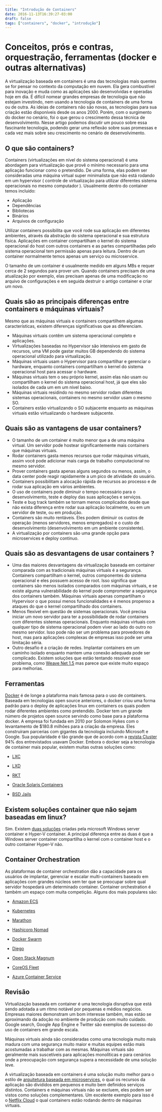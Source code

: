 ```yaml
---
title: "Introdução de Containers"
date: 2016-11-13T16:39:27-03:00
draft: false
tags: ["containers", "docker", "introdução"]
---
```

# Conceitos, prós e contras, orquestração, ferramentas (docker e outras alternativas)

A virtualização baseada em containers é uma das tecnologias mais quentes se for pensar no contexto da computação em nuvem. Ela gera combustível para inovação e muda como as aplicações são desenvolvidas e operadas hoje em dia. É difícil nomear grandes empresas de tecnologia que não estejam investindo, nem usando a tecnologia de containers de uma forma ou de outra. As ideias de containers não são novas, as tecnologias para sua criação estão disponíveis desde os anos 2000. Porém, com o surgimento do docker no cenário, foi o que gerou o crescimento dessa técnica de desenvolvimento. Nesse artigo podemos discutir um pouco sobre essa fascinante tecnologia, podendo gerar uma reflexão sobre suas promessas e cada vez mais sobre seu crescimento no cenário de desenvolvimento.

## O que são containers?

Containers (virtualizações em nível do sistema operacional) é uma abordagem para virtualização que provê o mínimo necessario para uma aplicação funcionar como o pretendido. De uma forma, elas podem ser consideradas uma máquina virtual super minimalista que não está rodando em um hypervisor ( controle de virtualização para utilizar diferentes sistema operacionais no mesmo computador ). Usualmente dentro do container temos incluido:

 - Aplicação
 - Dependências
 - Bibliotecas
 - Binários
 - Arquivos de configuração

Utilizar containers possibilita que você rode sua aplicação em diferentes ambientes, através da abstração do sistema operacional e sua estrutura física. Aplicações em container compartilham o kernel do sistema operacional do host com outros containers e as partes compartilhadas pelo sistema operacional tem permissão apenas para leitura. Dentro de um container normalmente temos apenas um serviço ou microservice.

O tamanho de um container é usualmente medido em alguns MBs e requer cerca de 2 segundos para prover um. Quando containers precisam de uma atualização por exemplo, elas precisam apenas de uma modificação no arquivo de configurações e em seguida destruir o antigo container e criar um novo.

## Quais são as principais diferenças entre containers e máquinas virtuais?

Mesmo que as máquinas virtuais e containers compartilhem algumas características, existem diferenças significativas que as diferenciam.

- Máquinas virtuais contêm um sistema operacional completo e aplicações.
- Virtualizações baseadas no Hypervisor são intensivos em gasto de recursos, uma VM pode gastar muitos GB dependendo do sistema operacional utilizado para virtualização.
- Máquinas virtuais usam o Hypervisor para compartilhar e gerenciar o hardware, enquanto containers compartilham o kernel do sistema operacional host para acessar o hardware.
- Máquinas virtuais tem o seu próprio kernel, assim elas não usam ou compartilham o kernel do sistema operacional host, já que eles são isolados de cada um em um nível baixo.
- Máquinas virtuais residindo no mesmo servidor rodam diferentes sistemas operacionais, containers no mesmo servidor usam o mesmo SO.
- Containers estão virtualizando o SO subjacente enquanto as máquinas virtuais estão virtualizando o hardware subjacente.

## Quais são as vantagens de usar containers?

- O tamanho de um container é muito menor que a de uma máquina virtual. Um servidor pode hostear significantemente mais containers que máquinas virtuais.
- Rodar containers gasta menos recursos que rodar máquinas virtuais, assim você pode adicionar mais carga de trabalho computacional no mesmo servidor.
- Prover containers gasta apenas alguns segundos ou menos, assim, o data center pode reagir rapidamente a um pico de atividade do usuário.
- Containers possibilitam a alocação rápida de recursos ao processo e de rodar sua aplicação em vários ambientes.
- O uso de containers pode diminuir o tempo necessário para o desenvolvimento, teste e deploy das suas aplicações e serviços.
- Teste e bug track também se tornam menos complicados desde que não exista diferença entre rodar sua aplicação localmente, ou em um servidor de teste, ou em produção.
- Containers são muito rentáveis. Eles podem diminuir os custos de operação (menos servidores, menos empregados) e o custo de desenvolvimento (desenvolvimento em um ambiente consistente).
- A virtualização por containers são uma grande opção para microservices e deploy continuo.

## Quais são as desvantagens de usar containers ?

- Uma das maiores desvantagens da virtualização baseada em container comparada com as tradicionais máquinas virtuais é a segurança. Containers compartilham o kernel, outros componentes do sistema operacional e eles possuem acesso de root. Isso significa que containers são menos isolados comparados com máquinas virtuais, e se existe alguma vulnerabilidade do kernel pode comprometer a segurança dos containers também. Máquinas virtuais apenas compartilham o Hypervisor o que possui menos funcionalidades e é menos propenso a ataques do que o kernel compartilhado dos containers.
- Menos flexível em questão de sistemas operacionais. Você precisa iniciar um novo servidor para ter a possibilidade de rodar containers com diferentes sistemas operacionais. Enquanto máquinas virtuais com qualquer tipo de sistema operacional podem viver ao lado do outro no mesmo servidor. Isso pode não ser um problema para provedores de host, mas para aplicações complexas de empresas isso pode ser uma limitação séria.
- Outro desafio é a criação de redes. Implantar containers em um caminho isolado enquanto mantem uma conexão adequada pode ser complicado. Existem soluções que estão tentando resolver esse problema, como [Weave Net 1.5](https://www.weave.works/weave-net-container-network-interface-kubernetes/) mas parece que existe muito espaço para melhorias.

## Ferramentas

[Docker](https://www.docker.com/) é de longe a plataforma mais famosa para o uso de containers. Baseada em tecnologias open source anteriores, o docker criou uma forma padrão para o deploy de aplicações linux em containers os quais podem rodar diferentes ambientes como pretendido. Docker tem um grande número de projetos open source servindo como base para a plataforma docker. A empresa foi fundada em 2010 por Solomon Hykes com o levantamento de $180.8 milhões para a criação da empresa. Eles construíram parcerias com gigantes da tecnologia incluindo Microsoft e Google. Sua popularidade é tão grande que de acordo com a [revista Cluster](https://clusterhq.com/assets/pdfs/state-of-container-usage-june-2016.pdf) 94% dos entrevistados usavam Docker.
Embora o docker seja a tecnologia de container mais popular, existem muitas outras soluções como:

- [LXC](https://linuxcontainers.org/lxc/introduction/)

- [LXD](https://linuxcontainers.org/lxd/introduction/)

- [RKT](https://coreos.com/rkt/)

- [Oracle Solaris Containers](http://www.oracle.com/technetwork/server-storage/solaris/containers-169727.html)

- [BSD Jails](https://www.freebsd.org/doc/handbook/jails.html)

## Existem soluções container que não sejam baseadas em linux?

Sim. Existem [duas soluções](https://msdn.microsoft.com/en-us/virtualization/windowscontainers/about/about_overview) criadas pela microsoft Windows server container e Hyper-V container. A principal diferença entre as duas é que a Windows server container compartilha o kernel com o container host e o outro container Hyper-V não.

## Container Orchestration

As plataformas de container orchestration dão a capacidade para os usuários de implantar, gerenciar e escalar multi-containers baseado em aplicações com grandes núcleos sem ter que se preocupar sobre qual servidor hospedará um determinado container. Container orchestration é também um espaço com muita competição. Alguns dos mais populares são:

- [Amazon ECS](https://aws.amazon.com/ecs/)

- [Kubernetes](http://kubernetes.io/)

- [Marathon](https://mesosphere.github.io/marathon/)

- [Hashicorp Nomad](https://www.nomadproject.io/)

- [Docker Swarm](https://docs.docker.com/swarm/)

- [Diego](https://docs.cloudfoundry.org/concepts/diego/diego-architecture.html)

- [Open Stack Magnum](https://wiki.openstack.org/wiki/Magnum)

- [CoreOS Fleet](https://coreos.com/fleet/)

- [Azure Container Service](https://azure.microsoft.com/en-us/blog/azure-container-service-preview/)

## Revisão
Virtualização baseada em container é uma tecnologia disruptiva que está sendo adotada a um ritmo notável por pequenas e médios negócios. Empresas maiores demonstram um bom interesse também, mas estáo se aproximando da adoção no ambiente de produção com muito cuidado. Google search, Google App Engine e Twitter são exemplos de sucesso do uso de containers em grande escala.

Máquinas virtuais ainda são consideradas como uma tecnologia muito mais madura com uma segurança muito maior e muitas equipes estão mais acostumadas a trabalhar com as mesmas. Máquinas virtuais são geralmente mais suscetíveis para aplicações monolíticas e para cenários onde a preocupação com segurança supera a necessidade de uma solução leve.

A virtualização baseada em containers é uma solução muito melhor para o estilo de [arquitetura baseada em microservices](/introducoes-microservices.html), o qual os recursos da aplicação são divididos em pequenos e muito bem definidos serviços distintos. Containers e máquinas virtuais não se excluem, eles podem ser vistos como soluções complementares. Um excelente exemplo para isso é o [Netflix Cloud](https://www.infoq.com/presentations/container-management-netflix?utm_source=medium&utm_medium=flow.ciweekly&utm_campaign=flow.ci%20says%20hi) o qual containers estão rodando dentro de máquinas virtuais.
